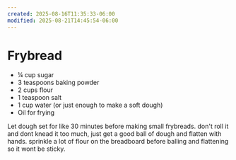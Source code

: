 ```yaml
---
created: 2025-08-16T11:35:33-06:00
modified: 2025-08-21T14:45:54-06:00
---
```


# Frybread

- ¼ cup sugar
- 3 teaspoons baking powder
- 2 cups flour
- 1 teaspoon salt
- 1 cup water (or just enough to make a soft dough)
- Oil for frying

Let dough set for like 30 minutes before making small frybreads. don't roll it and dont knead it too much, just get a good ball of dough and flatten with hands. sprinkle a lot of flour on the breadboard before balling and flattening so it wont be sticky.
